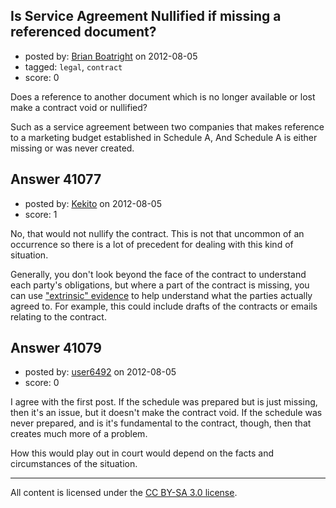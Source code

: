 ## Is Service Agreement Nullified if missing a referenced document?

- posted by: [Brian Boatright](https://stackexchange.com/users/-1/7102-brian-boatright) on 2012-08-05
- tagged: `legal`, `contract`
- score: 0

Does a reference to another document which is no longer available or lost make a contract void or nullified?

Such as a service agreement between two companies that makes reference to a marketing budget established in Schedule A, And Schedule A is either missing or was never created.


## Answer 41077

- posted by: [Kekito](https://stackexchange.com/users/-1/5898-kekito) on 2012-08-05
- score: 1

<p>No, that would not nullify the contract.  This is not that uncommon of an occurrence so there is a lot of precedent for dealing with this kind of situation.</p>

<p>Generally, you don't look beyond the face of the contract to understand each party's obligations, but where a part of the contract is missing, you can use <a href="http://en.wikipedia.org/wiki/Parol_evidence_rule" rel="nofollow">"extrinsic" evidence</a> to help understand what the parties actually agreed to.  For example, this could include drafts of the contracts or emails relating to the contract.</p>



## Answer 41079

- posted by: [user6492](https://stackexchange.com/users/-1/6492-user6492) on 2012-08-05
- score: 0

I agree with the first post.  If the schedule was prepared but is just missing, then it's an issue, but it doesn't make the contract void.  If the schedule was never prepared, and is it's fundamental to the contract, though, then that creates much more of a problem.

How this would play out in court would depend on the facts and circumstances of the situation.



---

All content is licensed under the [CC BY-SA 3.0 license](https://creativecommons.org/licenses/by-sa/3.0/).
